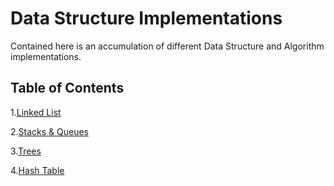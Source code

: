 # Data Structure Implementations

Contained here is an accumulation of different Data Structure and Algorithm implementations. 

## Table of Contents

1.[Linked List](LinkedList)

2.[Stacks & Queues](StacksAndQueue)

3.[Trees](Trees)

4.[Hash Table](HashTable)

<!--

1.[Trees]()

1.[Graphs]()

1.[Hash Tables]()

1.[Selection Sort]()

1.[Quick Sort]()

1.[Merge Sort]()

1.[Radix Sort]()
-->
